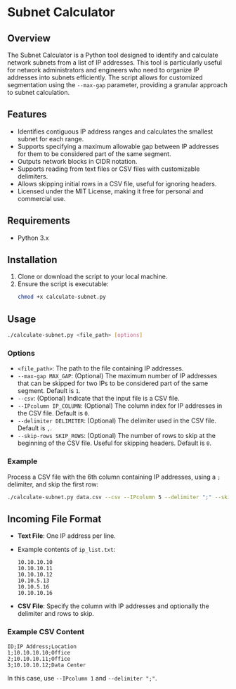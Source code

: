 # Subnet Calculator

## Overview

The Subnet Calculator is a Python tool designed to identify and calculate network subnets from a list of IP addresses. This tool is particularly useful for network administrators and engineers who need to organize IP addresses into subnets efficiently. The script allows for customized segmentation using the `--max-gap` parameter, providing a granular approach to subnet calculation.

## Features

- Identifies contiguous IP address ranges and calculates the smallest subnet for each range.
- Supports specifying a maximum allowable gap between IP addresses for them to be considered part of the same segment.
- Outputs network blocks in CIDR notation.
- Supports reading from text files or CSV files with customizable delimiters.
- Allows skipping initial rows in a CSV file, useful for ignoring headers.
- Licensed under the MIT License, making it free for personal and commercial use.

## Requirements

- Python 3.x

## Installation

1. Clone or download the script to your local machine.
2. Ensure the script is executable:
   ```bash
   chmod +x calculate-subnet.py
   ```

## Usage

```bash
./calculate-subnet.py <file_path> [options]
```

### Options

- `<file_path>`: The path to the file containing IP addresses.
- `--max-gap MAX_GAP`: (Optional) The maximum number of IP addresses that can be skipped for two IPs to be considered part of the same segment. Default is `1`.
- `--csv`: (Optional) Indicate that the input file is a CSV file.
- `--IPcolumn IP_COLUMN`: (Optional) The column index for IP addresses in the CSV file. Default is `0`.
- `--delimiter DELIMITER`: (Optional) The delimiter used in the CSV file. Default is `,`.
- `--skip-rows SKIP_ROWS`: (Optional) The number of rows to skip at the beginning of the CSV file. Useful for skipping headers. Default is `0`.

### Example

Process a CSV file with the 6th column containing IP addresses, using a `;` delimiter, and skip the first row:

```bash
./calculate-subnet.py data.csv --csv --IPcolumn 5 --delimiter ";" --skip-rows 1 --max-gap 2
```

## Incoming File Format

- **Text File**: One IP address per line.
- Example contents of `ip_list.txt`:

  ```
  10.10.10.10
  10.10.10.11
  10.10.10.12
  10.10.5.13
  10.10.5.16
  10.10.10.16
  ```
- **CSV File**: Specify the column with IP addresses and optionally the delimiter and rows to skip.

### Example CSV Content

```
ID;IP Address;Location
1;10.10.10.10;Office
2;10.10.10.11;Office
3;10.10.10.12;Data Center
```

In this case, use `--IPcolumn 1` and `--delimiter ";"`.
